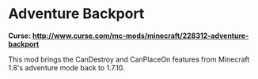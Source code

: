 Adventure Backport
=========
**Curse: http://www.curse.com/mc-mods/minecraft/228312-adventure-backport**

This mod brings the CanDestroy and CanPlaceOn features from Minecraft 1.8's adventure mode back to 1.7.10.
